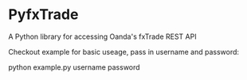 PyfxTrade
=========

A Python library for accessing Oanda's fxTrade REST API

Checkout example for basic useage, pass in username and password:

python example.py username password
